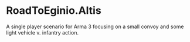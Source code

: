# RoadToEginio.Altis

A single player scenario for Arma 3 focusing on a small convoy and some light vehicle v. infantry action.

